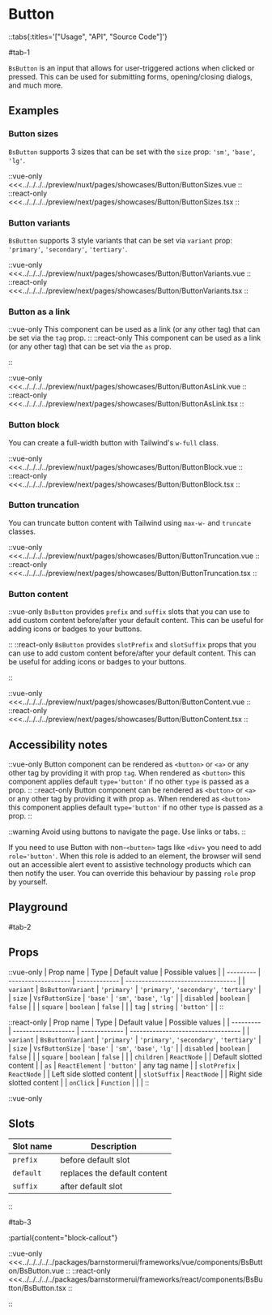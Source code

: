 # Button

::tabs{:titles='["Usage", "API", "Source Code"]'}

#tab-1

`BsButton` is an input that allows for user-triggered actions when clicked or pressed. This can be used for submitting forms, opening/closing dialogs, and much more.

## Examples

### Button sizes

`BsButton`  supports 3 sizes that can be set with the `size` prop: `'sm'`, `'base'`, `'lg'`.

<Showcase showcase-name="Button/ButtonSizes" style="min-height:250px">

::vue-only
<<<../../../../preview/nuxt/pages/showcases/Button/ButtonSizes.vue
::
::react-only
<<<../../../../preview/next/pages/showcases/Button/ButtonSizes.tsx
::

</Showcase>

### Button variants

`BsButton` supports 3 style variants that can be set via `variant` prop: `'primary'`, `'secondary'`, `'tertiary'`.

<Showcase showcase-name="Button/ButtonVariants" style="min-height:250px">

::vue-only
<<<../../../../preview/nuxt/pages/showcases/Button/ButtonVariants.vue
::
::react-only
<<<../../../../preview/next/pages/showcases/Button/ButtonVariants.tsx
::

</Showcase>

### Button as a link

::vue-only
This component can be used as a link (or any other tag) that can be set via the `tag` prop.
::
::react-only
This component can be used as a link (or any other tag) that can be set via the `as` prop.

::

<Showcase showcase-name="Button/ButtonAsLink" style="min-height:250px">

::vue-only
<<<../../../../preview/nuxt/pages/showcases/Button/ButtonAsLink.vue
::
::react-only
<<<../../../../preview/next/pages/showcases/Button/ButtonAsLink.tsx
::

</Showcase>

### Button block

You can create a full-width button with Tailwind's `w-full` class.

<Showcase showcase-name="Button/ButtonBlock">

::vue-only
<<<../../../../preview/nuxt/pages/showcases/Button/ButtonBlock.vue
::
::react-only
<<<../../../../preview/next/pages/showcases/Button/ButtonBlock.tsx
::

</Showcase>

### Button truncation

You can truncate button content with Tailwind using `max-w-` and `truncate` classes.

<Showcase showcase-name="Button/ButtonTruncation">

::vue-only
<<<../../../../preview/nuxt/pages/showcases/Button/ButtonTruncation.vue
::
::react-only
<<<../../../../preview/next/pages/showcases/Button/ButtonTruncation.tsx
::

</Showcase>

### Button content

::vue-only
`BsButton` provides `prefix` and `suffix` slots that you can use to add custom content before/after your default content. This can be useful for adding icons or badges to your buttons. 

::
::react-only
`BsButton` provides `slotPrefix` and `slotSuffix` props that you can use to add custom content before/after your default content. This can be useful for adding icons or badges to your buttons. 

::

<Showcase showcase-name="Button/ButtonContent" style="min-height:250px">

::vue-only
<<<../../../../preview/nuxt/pages/showcases/Button/ButtonContent.vue
::
::react-only
<<<../../../../preview/next/pages/showcases/Button/ButtonContent.tsx
::

</Showcase>

## Accessibility notes


::vue-only
Button component can be rendered as `<button>` or `<a>` or any other tag by providing it with prop `tag`. When rendered as `<button>` this component applies default `type='button'` if no other `type` is passed as a prop.
::
::react-only
Button component can be rendered as `<button>` or `<a>` or any other tag by providing it with prop `as`. When rendered as `<button>` this component applies default `type='button'` if no other `type` is passed as a prop.
::

::warning
Avoid using buttons to navigate the page. Use links or tabs.
::

If you need to use Button with non-`<button>` tags like `<div>` you need to add `role='button'`. When this role is added to an element, the browser will send out an accessible alert event to assistive technology products which can then notify the user. You can override this behaviour by passing `role` prop by yourself.


## Playground

<Generate style="height: 450px" />

#tab-2

## Props



::vue-only
| Prop name | Type                | Default value | Possible values                    |
| --------- | ------------------- | ------------- | ---------------------------------- |
| `variant`   | `BsButtonVariant`    | `'primary'`       | `'primary'`, `'secondary'`, `'tertiary'`       |
| `size`      | `VsfButtonSize`       | `'base'`          | `'sm'`, `'base'`, `'lg'`                       |
| `disabled`  | `boolean`             | `false`         |                                    |
| `square`    | `boolean`             | `false`         |                                    |
| `tag`       | `string`              | `'button'`        |                                    |
::

::react-only
| Prop name | Type                | Default value | Possible values                    |
| --------- | ------------------- | ------------- | ---------------------------------- |
| `variant`   | `BsButtonVariant`    | `'primary'`       | `'primary'`, `'secondary'`, `'tertiary'`       |
| `size`      | `VsfButtonSize`       | `'base'`          | `'sm'`, `'base'`, `'lg'`                       |
| `disabled`  | `boolean`             | `false`         |                                    |
| `square`    | `boolean`             | `false`         |                                    |
| `children`   | `ReactNode`          |               | Default slotted content            |
| `as`         | `ReactElement`       | `'button'`        | any tag name                       |
| `slotPrefix` | `ReactNode`          |               | Left side slotted content          |
| `slotSuffix` | `ReactNode`          |               | Right side slotted content         |
| `onClick`    | `Function`           |               |                                    |
::

::vue-only
## Slots

| Slot name | Description                  |
| --------- | ---------------------------- |
| `prefix`    | before default slot          |
| `default`   | replaces the default content |
| `suffix`    | after default slot           |
::

#tab-3

:partial{content="block-callout"}

::vue-only
<<<../../../../../packages/barnstormerui/frameworks/vue/components/BsButton/BsButton.vue
::
::react-only
<<<../../../../../packages/barnstormerui/frameworks/react/components/BsButton/BsButton.tsx
::

::
